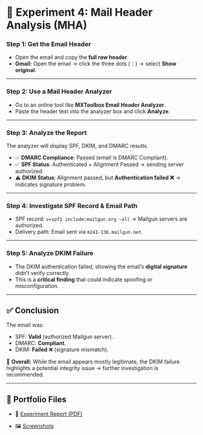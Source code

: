 # 📧 Experiment 4: Mail Header Analysis (MHA)


### Step 1: Get the Email Header
- Open the email and copy the **full raw header**.  
- **Gmail:** Open the email → click the three dots (⋮) → select **Show original**.  



---

### Step 2: Use a Mail Header Analyzer
- Go to an online tool like **MXToolbox Email Header Analyzer**.  
- Paste the header text into the analyzer box and click **Analyze**.  



---

### Step 3: Analyze the Report
The analyzer will display SPF, DKIM, and DMARC results.  

- ✅ **DMARC Compliance**: Passed (email is DMARC Compliant).  
- ✅ **SPF Status**: Authenticated + Alignment Passed → sending server authorized.  
- ⚠️ **DKIM Status**: Alignment passed, but **Authentication failed ❌** → indicates signature problem.  



---

### Step 4: Investigate SPF Record & Email Path
- SPF record: `v=spf1 include:mailgun.org ~all` → Mailgun servers are authorized.  
- Delivery path: Email sent via `m241-136.mailgun.net`.  



---

### Step 5: Analyze DKIM Failure
- The DKIM authentication failed, showing the email’s **digital signature** didn’t verify correctly.  
- This is a **critical finding** that could indicate spoofing or misconfiguration.  


---

## ✅ Conclusion
The email was:
- SPF: **Valid** (authorized Mailgun server).  
- DMARC: **Compliant**.  
- DKIM: **Failed** ❌ (signature mismatch).  

🔎 **Overall:** While the email appears mostly legitimate, the DKIM failure highlights a potential integrity issue → further investigation is recommended.  

---

## 📂 Portfolio Files
- 📄 [Experiment Report (PDF)](Ex.No.4-MHA.pdf)  

- 🖼️ [Screenshots](screenshots/)  
